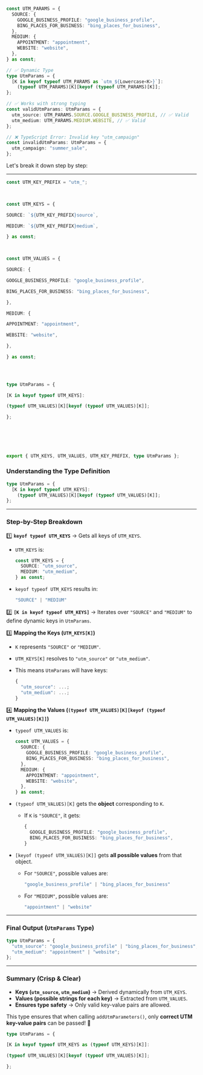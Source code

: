 
```ts
const UTM_PARAMS = {
  SOURCE: {
    GOOGLE_BUSINESS_PROFILE: "google_business_profile",
    BING_PLACES_FOR_BUSINESS: "bing_places_for_business",
  },
  MEDIUM: {
    APPOINTMENT: "appointment",
    WEBSITE: "website",
  },
} as const;

// ✅ Dynamic Type
type UtmParams = {
  [K in keyof typeof UTM_PARAMS as `utm_${Lowercase<K>}`]: 
    (typeof UTM_PARAMS)[K][keyof (typeof UTM_PARAMS)[K]];
};

// ✅ Works with strong typing
const validUtmParams: UtmParams = {
  utm_source: UTM_PARAMS.SOURCE.GOOGLE_BUSINESS_PROFILE, // ✅ Valid
  utm_medium: UTM_PARAMS.MEDIUM.WEBSITE, // ✅ Valid
};

// ❌ TypeScript Error: Invalid key "utm_campaign"
const invalidUtmParams: UtmParams = {
  utm_campaign: "summer_sale",
};

```


Let's break it down step by step:

---

```ts
const UTM_KEY_PREFIX = "utm_";

  

const UTM_KEYS = {

SOURCE: `${UTM_KEY_PREFIX}source`,

MEDIUM: `${UTM_KEY_PREFIX}medium`,

} as const;

  

const UTM_VALUES = {

SOURCE: {

GOOGLE_BUSINESS_PROFILE: "google_business_profile",

BING_PLACES_FOR_BUSINESS: "bing_places_for_business",

},

MEDIUM: {

APPOINTMENT: "appointment",

WEBSITE: "website",

},

} as const;

  
  

type UtmParams = {

[K in keyof typeof UTM_KEYS]:

(typeof UTM_VALUES)[K][keyof (typeof UTM_VALUES)[K]];

};

  
  
  
  

export { UTM_KEYS, UTM_VALUES, UTM_KEY_PREFIX, type UtmParams };
```


### **Understanding the Type Definition**

```ts
type UtmParams = {
  [K in keyof typeof UTM_KEYS]: 
    (typeof UTM_VALUES)[K][keyof (typeof UTM_VALUES)[K]];
};
```

---

### **Step-by-Step Breakdown**

1️⃣ **`keyof typeof UTM_KEYS`** → Gets all keys of `UTM_KEYS`.

- `UTM_KEYS` is:
    
    ```ts
    const UTM_KEYS = {
      SOURCE: "utm_source",
      MEDIUM: "utm_medium",
    } as const;
    ```
    
- `keyof typeof UTM_KEYS` results in:
    
    ```ts
    "SOURCE" | "MEDIUM"
    ```
    

2️⃣ **`[K in keyof typeof UTM_KEYS]`** → Iterates over `"SOURCE"` and `"MEDIUM"` to define dynamic keys in `UtmParams`.

3️⃣ **Mapping the Keys (`UTM_KEYS[K]`)**

- `K` represents `"SOURCE"` or `"MEDIUM"`.
- `UTM_KEYS[K]` resolves to `"utm_source"` or `"utm_medium"`.
- This means `UtmParams` will have keys:
    
    ```ts
    {
      "utm_source": ...;
      "utm_medium": ...;
    }
    ```
    

4️⃣ **Mapping the Values (`(typeof UTM_VALUES)[K][keyof (typeof UTM_VALUES)[K]]`)**

- `typeof UTM_VALUES` is:
    
    ```ts
    const UTM_VALUES = {
      SOURCE: {
        GOOGLE_BUSINESS_PROFILE: "google_business_profile",
        BING_PLACES_FOR_BUSINESS: "bing_places_for_business",
      },
      MEDIUM: {
        APPOINTMENT: "appointment",
        WEBSITE: "website",
      },
    } as const;
    ```
    
- `(typeof UTM_VALUES)[K]` gets the **object** corresponding to `K`.
    - If `K` is `"SOURCE"`, it gets:
        
        ```ts
        {
          GOOGLE_BUSINESS_PROFILE: "google_business_profile",
          BING_PLACES_FOR_BUSINESS: "bing_places_for_business",
        }
        ```
        
- `[keyof (typeof UTM_VALUES)[K]]` gets **all possible values** from that object.
    - For `"SOURCE"`, possible values are:
        
        ```ts
        "google_business_profile" | "bing_places_for_business"
        ```
        
    - For `"MEDIUM"`, possible values are:
        
        ```ts
        "appointment" | "website"
        ```
        

---

### **Final Output (`UtmParams` Type)**

```ts
type UtmParams = {
  "utm_source": "google_business_profile" | "bing_places_for_business";
  "utm_medium": "appointment" | "website";
};
```

---

### **Summary (Crisp & Clear)**

- **Keys (`utm_source`, `utm_medium`)** → Derived dynamically from `UTM_KEYS`.
- **Values (possible strings for each key)** → Extracted from `UTM_VALUES`.
- **Ensures type safety** → Only valid key-value pairs are allowed.

This type ensures that when calling `addUtmParameters()`, only **correct UTM key-value pairs** can be passed! 🚀


```ts
type UtmParams = {

[K in keyof typeof UTM_KEYS as (typeof UTM_KEYS)[K]]:

(typeof UTM_VALUES)[K][keyof (typeof UTM_VALUES)[K]];

};
```


